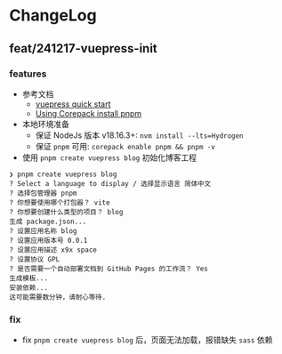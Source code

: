 # ChangeLog

## feat/241217-vuepress-init

### features

- 参考文档
    - [vuepress quick start](https://vuepress.vuejs.org/zh/guide/getting-started.html)
    - [Using Corepack install pnpm](https://pnpm.io/installation#using-corepack)
- 本地环境准备
    - 保证 NodeJs 版本 v18.16.3+: `nvm install --lts=Hydrogen`
    - 保证 `pnpm` 可用: `corepack enable pnpm && pnpm -v`
- 使用 `pnpm create vuepress blog` 初始化博客工程

```
❯ pnpm create vuepress blog
? Select a language to display / 选择显示语言 简体中文
? 选择包管理器 pnpm
? 你想要使用哪个打包器？ vite
? 你想要创建什么类型的项目？ blog
生成 package.json...
? 设置应用名称 blog
? 设置应用版本号 0.0.1
? 设置应用描述 x9x space
? 设置协议 GPL
? 是否需要一个自动部署文档到 GitHub Pages 的工作流？ Yes
生成模板...
安装依赖...
这可能需要数分钟，请耐心等待.
```

### fix

- fix `pnpm create vuepress blog` 后，页面无法加载，报错缺失 `sass` 依赖